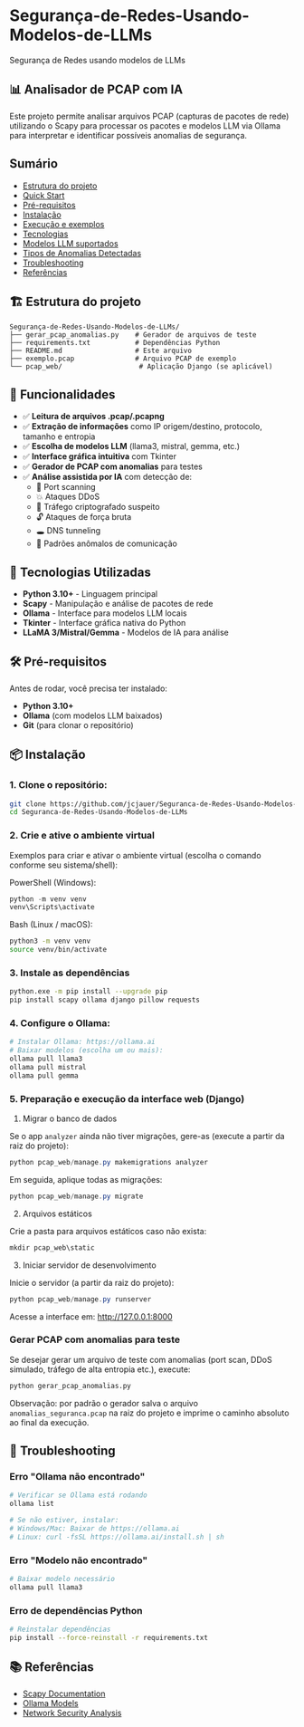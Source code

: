 # Segurança-de-Redes-Usando-Modelos-de-LLMs
Segurança de Redes usando modelos de LLMs

## 📊 Analisador de PCAP com IA

Este projeto permite analisar arquivos PCAP (capturas de pacotes de rede) utilizando o Scapy para processar os pacotes e modelos LLM via Ollama para interpretar e identificar possíveis anomalias de segurança.

## Sumário

- [Estrutura do projeto](#-estrutura-do-projeto)
- [Quick Start](#-quick-start)
- [Pré-requisitos](#-pré-requisitos)
- [Instalação](#-instalação)
- [Execução e exemplos](#-execução-e-exemplos)
- [Tecnologias](#-tecnologias-utilizadas)
- [Modelos LLM suportados](#-modelos-llm-suportados)
- [Tipos de Anomalias Detectadas](#-tipos-de-anomalias-detectadas)
- [Troubleshooting](#-troubleshooting)
- [Referências](#-referências)

## 🏗️ Estrutura do projeto

```
Segurança-de-Redes-Usando-Modelos-de-LLMs/
├── gerar_pcap_anomalias.py    # Gerador de arquivos de teste
├── requirements.txt           # Dependências Python
├── README.md                  # Este arquivo
├── exemplo.pcap               # Arquivo PCAP de exemplo
└── pcap_web/                   # Aplicação Django (se aplicável)
```

## 🚀 Funcionalidades

- ✅ **Leitura de arquivos .pcap/.pcapng**
- ✅ **Extração de informações** como IP origem/destino, protocolo, tamanho e entropia
- ✅ **Escolha de modelos LLM** (llama3, mistral, gemma, etc.)
- ✅ **Interface gráfica intuitiva** com Tkinter
- ✅ **Gerador de PCAP com anomalias** para testes
- ✅ **Análise assistida por IA** com detecção de:
  - 🎯 Port scanning
  - 💥 Ataques DDoS
  - 🔐 Tráfego criptografado suspeito
  - 🔓 Ataques de força bruta
  - 🕳️ DNS tunneling
  - 📡 Padrões anômalos de comunicação

## 🔧 Tecnologias Utilizadas

- **Python 3.10+** - Linguagem principal
- **Scapy** - Manipulação e análise de pacotes de rede
- **Ollama** - Interface para modelos LLM locais
- **Tkinter** - Interface gráfica nativa do Python
- **LLaMA 3/Mistral/Gemma** - Modelos de IA para análise

## 🛠️ Pré-requisitos

Antes de rodar, você precisa ter instalado:

- **Python 3.10+**
- **Ollama** (com modelos LLM baixados)
- **Git** (para clonar o repositório)

## 📦 Instalação

### 1. Clone o repositório:
```bash
git clone https://github.com/jcjauer/Seguranca-de-Redes-Usando-Modelos-de-LLMs.git
cd Seguranca-de-Redes-Usando-Modelos-de-LLMs
```

### 2. Crie e ative o ambiente virtual
Exemplos para criar e ativar o ambiente virtual (escolha o comando conforme seu sistema/shell):

PowerShell (Windows):
```powershell
python -m venv venv
venv\Scripts\activate
```

Bash (Linux / macOS):
```bash
python3 -m venv venv
source venv/bin/activate
```

### 3. Instale as dependências
```bash
python.exe -m pip install --upgrade pip
pip install scapy ollama django pillow requests
```

### 4. Configure o Ollama:
```bash
# Instalar Ollama: https://ollama.ai
# Baixar modelos (escolha um ou mais):
ollama pull llama3
ollama pull mistral
ollama pull gemma
```

### 5. Preparação e execução da interface web (Django)

1) Migrar o banco de dados

Se o app `analyzer` ainda não tiver migrações, gere-as (execute a partir da raiz do projeto):
```powershell
python pcap_web/manage.py makemigrations analyzer
```
Em seguida, aplique todas as migrações:
```powershell
python pcap_web/manage.py migrate
```

2) Arquivos estáticos

Crie a pasta para arquivos estáticos caso não exista:
```powershell
mkdir pcap_web\static
```

3) Iniciar servidor de desenvolvimento

Inicie o servidor (a partir da raiz do projeto):
```powershell
python pcap_web/manage.py runserver
```

Acesse a interface em: http://127.0.0.1:8000

### Gerar PCAP com anomalias para teste

Se desejar gerar um arquivo de teste com anomalias (port scan, DDoS simulado, tráfego de alta entropia etc.), execute:
```bash
python gerar_pcap_anomalias.py
```

Observação: por padrão o gerador salva o arquivo `anomalias_seguranca.pcap` na raiz do projeto e imprime o caminho absoluto ao final da execução.

## 🚨 Troubleshooting

### Erro "Ollama não encontrado"
```bash
# Verificar se Ollama está rodando
ollama list

# Se não estiver, instalar:
# Windows/Mac: Baixar de https://ollama.ai
# Linux: curl -fsSL https://ollama.ai/install.sh | sh
```

### Erro "Modelo não encontrado"
```bash
# Baixar modelo necessário
ollama pull llama3
```

### Erro de dependências Python
```bash
# Reinstalar dependências
pip install --force-reinstall -r requirements.txt
```

## 📚 Referências

- [Scapy Documentation](https://scapy.readthedocs.io/)
- [Ollama Models](https://ollama.ai/library)
- [Network Security Analysis](https://www.sans.org/white-papers/)
